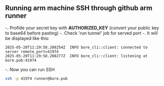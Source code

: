 ## Running arm machine SSH through github arm runner
-. Profide your secret key with **AUTHORIZED_KEY** (convert your public key to base64 before pasting)
-. Check 'run tunnel' job for served port
-. It will be displayed like this:

```console
2025-05-20T11:29:58.208254Z  INFO bore_cli::client: connected to server remote_port=41974
2025-05-20T11:29:58.208277Z  INFO bore_cli::client: listening at bore.pub:41974
```

-. Now you can run SSH

```bash
ssh -p 41974 runner@bore.pub
```
